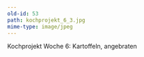 ```yaml
---
old-id: 53
path: kochprojekt_6_3.jpg
mime-type: image/jpeg
---
```

Kochprojekt Woche 6:
Kartoffeln, angebraten
